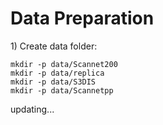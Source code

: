 # Data Preparation

1\) Create data folder:
```
mkdir -p data/Scannet200
mkdir -p data/replica
mkdir -p data/S3DIS
mkdir -p data/Scannetpp

```

updating...